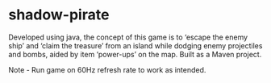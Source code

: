 # shadow-pirate
Developed using java, the concept of this game is to ‘escape the enemy ship’ and ‘claim the treasure’ from an island while dodging enemy projectiles and bombs, aided by item ‘power-ups’ on the map. Built as a Maven project.

Note - Run game on 60Hz refresh rate to work as intended.
